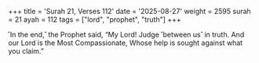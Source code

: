 +++
title = 'Surah 21, Verses 112'
date = '2025-08-27'
weight = 2595
surah = 21
ayah = 112
tags = ["lord", "prophet", "truth"]
+++

˹In the end,˺ the Prophet said, “My Lord! Judge ˹between us˺ in truth. And our Lord is the Most Compassionate, Whose help is sought against what you claim.” 
